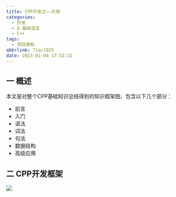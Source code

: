 ```yaml
---
title: CPP开发之——大纲
categories:
  - 开发
  - A-基础语言
  - C++
tags:
  - 项目架构
abbrlink: 71ac1025
date: 2023-01-04 17:52:31
---
```

## 一 概述

本文是对整个CPP基础知识总结得到的知识框架图，包含以下几个部分：

* 前言
* 入门
* 语法
* 词法
* 句法
* 数据结构
* 高级应用

<!--more-->

## 二 CPP开发框架
![][1]


[1]:https://cdn.jsdelivr.net/gh/PGzxc/CDN/blog-image/cpp-all-xmind-summary.png
